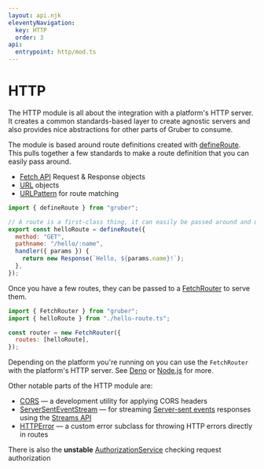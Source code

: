 ```yaml
---
layout: api.njk
eleventyNavigation:
  key: HTTP
  order: 3
api:
  entrypoint: http/mod.ts
---
```


# HTTP

The HTTP module is all about the integration with a platform's HTTP server.
It creates a common standards-based layer to create agnostic servers
and also provides nice abstractions for other parts of Gruber to consume.

The module is based around route definitions created with [defineRoute](#defineroute).
This pulls together a few standards to make a route definition that you can easily pass around.

- [Fetch API](https://developer.mozilla.org/en-US/docs/Web/API/Fetch_API) Request & Response objects
- [URL](https://developer.mozilla.org/en-US/docs/Web/API/URL) objects
- [URLPattern](https://developer.mozilla.org/en-US/docs/Web/API/URL) for route matching

```js
import { defineRoute } from "gruber";

// A route is a first-class thing, it can easily be passed around and used
export const helloRoute = defineRoute({
  method: "GET",
  pathname: "/hello/:name",
  handler({ params }) {
    return new Response(`Hello, ${params.name}!`);
  },
});
```

Once you have a few routes, they can be passed to a [FetchRouter](#fetchrouter)
to serve them.

```js
import { FetchRouter } from "gruber";
import { helloRoute } from "./hello-route.ts";

const router = new FetchRouter({
  routes: [helloRoute],
});
```

Depending on the platform you're running on you can use the `FetchRouter` with the platform's HTTP server.
See [Deno](/deno/#http) or [Node.js](/node/#http) for more.

Other notable parts of the HTTP module are:

- [CORS](#cors) — a development utility for applying CORS headers
- [ServerSentEventStream](#serversenteventstream) — for streaming [Server-sent events](https://developer.mozilla.org/en-US/docs/Web/API/Server-sent_events) responses using the [Streams API](https://developer.mozilla.org/en-US/docs/Web/API/Streams_API)
- [HTTPError](#httperror) — a custom error subclass for throwing HTTP errors directly in routes

There is also the **unstable** [AuthorizationService](#authorizationservice) checking request authorization
